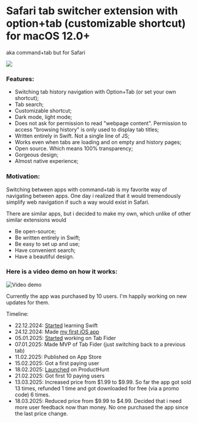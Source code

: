 # Safari tab switcher extension with option+tab (customizable shortcut) for macOS 12.0+

aka command+tab but for Safari

[<img src="https://github.com/user-attachments/assets/c57ef8eb-04d6-4c5e-b4ae-44f1b0d2ef7c">](https://apps.apple.com/us/app/tab-finder/id6741719894)

### Features:
- Switching tab history navigation with Option+Tab (or set your own shortcut);
- Tab search;
- Customizable shortcut;
- Dark mode, light mode;
- Does not ask for permission to read "webpage content". Permission to access "browsing history" is only used to display tab titles;
- Written entirely in Swift. Not a single line of JS;
- Works even when tabs are loading and on empty and history pages;
- Open source. Which means 100% transparency;
- Gorgeous design;
- Almost native experience;

### Motivation:
Switching between apps with command+tab is my favorite way of navigating between apps.
One day i realized that it would tremendously simplify web navigation if such a way would exist in Safari.

There are similar apps, but i decided to make my own, which unlike of other similar extensions would
- Be open-source;
- Be written entirely in Swift;
- Be easy to set up and use;
- Have convenient search;
- Have a beautiful design.

### Here is a video demo on how it works:
![Video demo](https://github.com/user-attachments/assets/cfafc9f3-a29c-49b9-ad7c-31b4f181b8cb)

Currently the app was purchased by 10 users.
I'm happily working on new updates for them.

Timeline:
- 22.12.2024: [Started](https://github.com/kopyl/swift-EmojiBoard/commit/addc653eddfa8a1ae67d6524455b2a13e3634647) learning Swift
- 24.12.2024: Made [my first iOS app](https://youtu.be/8hSOkZ2YdcM?si=iTIvoAnijt2vg8iV)
- 05.01.2025: [Started](https://github.com/kopyl/safari-tab-switcher/commit/42702c6ad06cc6baed1d107b5dfcad3f400a39cc) working on Tab Fider
- 07.01.2025: Made MVP of Tab Fider (just switching back to a previous tab)
- 11.02.2025: Published on App Store
- 15.02.2025: Got a first paying user
- 18.02.2025: [Launched](https://www.producthunt.com/posts/tab-finder) on ProductHunt
- 21.02.2025: Got first 10 paying users
- 13.03.2025: Increased price from $1.99 to $9.99. So far the app got sold 13 times, refunded 1 time and got downloaded for free (via a promo code) 6 times.
- 18.03.2025: Reduced price from $9.99 to $4.99. Decided that i need more user feedback now than money. No one purchased the app since the last price change.
